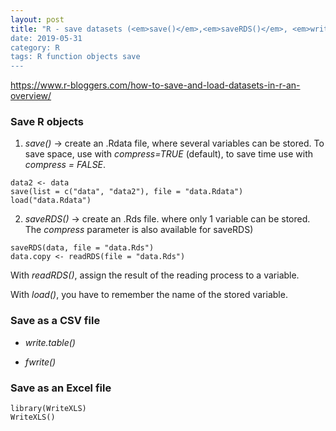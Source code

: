 ```yaml
---
layout: post
title: "R - save datasets (<em>save()</em>,<em>saveRDS()</em>, <em>write.table()</em>, <em>WriteXLS()</em>)
date: 2019-05-31
category: R
tags: R function objects save
---
```



https://www.r-bloggers.com/how-to-save-and-load-datasets-in-r-an-overview/


### Save R objects

1. <em>save()</em> -> create an .Rdata file, where several variables can be stored. 
To save space, use with <em>compress=TRUE</em> (default), to save time use with <em>compress = FALSE</em>.

```
data2 <- data
save(list = c("data", "data2"), file = "data.Rdata")
load("data.Rdata")
```

2. <em>saveRDS()</em> -> create an .Rds file. where only 1 variable can be stored.
The <em> compress</em> parameter is also available for saveRDS)

```
saveRDS(data, file = "data.Rds")
data.copy <- readRDS(file = "data.Rds")
```

With <em>readRDS()</em>, assign the result of the reading process to a variable.

With <em>load()</em>, you have to remember the name of the stored variable.


### Save as a CSV file

- <em>write.table()</em>

- <em>fwrite()</em>




### Save as an Excel file

```
library(WriteXLS)
WriteXLS()
```
